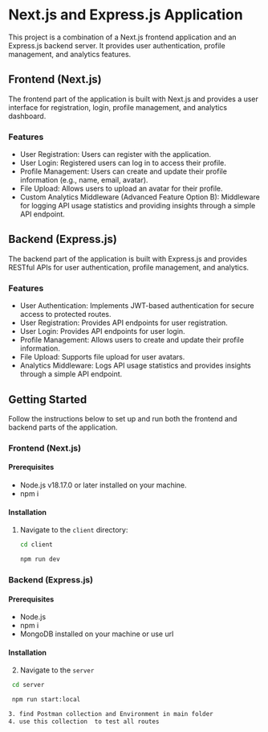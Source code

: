

# Next.js and Express.js Application

This project is a combination of a Next.js frontend application and an Express.js backend server. It provides user authentication, profile management, and analytics features.

## Frontend (Next.js)

The frontend part of the application is built with Next.js and provides a user interface for registration, login, profile management, and analytics dashboard.

### Features

- User Registration: Users can register with the application.
- User Login: Registered users can log in to access their profile.
- Profile Management: Users can create and update their profile information (e.g., name, email, avatar).
- File Upload: Allows users to upload an avatar for their profile.
- Custom Analytics Middleware (Advanced Feature Option B): Middleware for logging API usage statistics and providing insights through a simple API endpoint.

## Backend (Express.js)

The backend part of the application is built with Express.js and provides RESTful APIs for user authentication, profile management, and analytics.

### Features

- User Authentication: Implements JWT-based authentication for secure access to protected routes.
- User Registration: Provides API endpoints for user registration.
- User Login: Provides API endpoints for user login.
- Profile Management: Allows users to create and update their profile information.
- File Upload: Supports file upload for user avatars.
- Analytics Middleware: Logs API usage statistics and provides insights through a simple API endpoint.

## Getting Started

Follow the instructions below to set up and run both the frontend and backend parts of the application.

### Frontend (Next.js)

#### Prerequisites

- Node.js   v18.17.0 or later installed on your machine.
- npm i 

#### Installation

1. Navigate to the `client` directory:

   ```bash
   cd client

   npm run dev 
### Backend (Express.js)

#### Prerequisites

- Node.js
- npm i
- MongoDB installed on your machine or use url 
#### Installation
2. Navigate to the `server`   

  ```bash
   cd server

   npm run start:local 

3. find Postman collection and Environment in main folder 
4. use this collection  to test all routes
